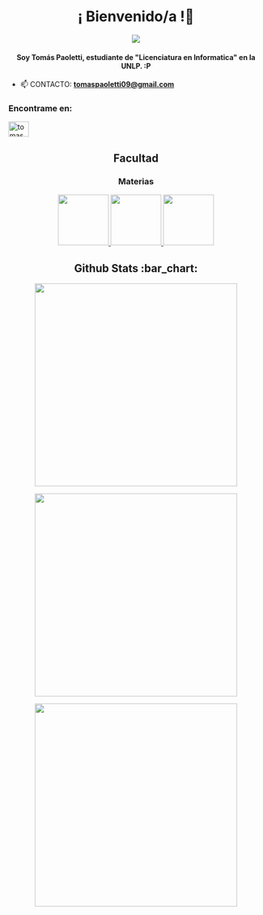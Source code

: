 <h1 align="center">¡ Bienvenido/a !👋</h1>
<p align="center">
  <img align="center" src="https://media1.tenor.com/m/bvoyWJqcwsIAAAAd/john-mayer.gif"/>
</p>
<h4 align="center">Soy Tomás Paoletti, estudiante de "Licenciatura en Informatica" en la UNLP. :P  </h4>

- 📫 CONTACTO: **tomaspaoletti09@gmail.com**

  </div>

<h3>Encontrame en:</h3>
<p align="left">
<a href="https://www.instagram.com/tomas.paoletti/" target="blank"><img align="center" src="https://raw.githubusercontent.com/rahuldkjain/github-profile-readme-generator/master/src/images/icons/Social/instagram.svg" alt="tomaspaoletti00" height="30" width="40" /></a>
</p>

<h2 align="center">Facultad</h2>

<div align="center">
    <h3>Materias</h3>
    <a href="https://github.com/tomaspaoletti00/Ing-Software-1">
      <img height="100px" src="https://github-readme-stats.vercel.app/api/pin/?username=tomaspaoletti00&repo=Ing-Software-1&theme=dark" />
    </a>  
    <a href="https://github.com/tomaspaoletti00/DBD">
      <img height="100px" src="https://github-readme-stats.vercel.app/api/pin/?username=tomaspaoletti00&repo=DBD&theme=dark" />
    </a> 
    <a href="https://github.com/tomaspaoletti00/Orientacion-a-Objetos-1">
      <img height="100px" src="https://github-readme-stats.vercel.app/api/pin/?username=tomaspaoletti00&repo=Orientacion-a-Objetos-1&theme=dark" />
    </a> 
      </a>
 </div>



<h2 align="center">Github Stats :bar_chart:</h2>

<p align="center" height="100px">
  <img src="https://github-readme-stats.vercel.app/api?username=tomaspaoletti00&theme=midnight-purple&show_icons=true&hide_border=true&count_private=true" width="400px" />
</p>
<p align="center" height="100px">
  <img src="https://github-readme-streak-stats.herokuapp.com/?user=tomaspaoletti00&theme=midnight-purple&hide_border=true" width="400px" />
</p>
<p align="center" height="100px">
  <img src="https://github-readme-stats.vercel.app/api/top-langs/?username=tomaspaoletti00&theme=midnight-purple&show_icons=true&hide_border=true&layout=compact" width="400px" />
</p>



